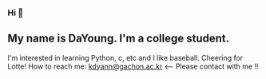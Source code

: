 ### Hi 👋
## My name is DaYoung. I'm a college student.
I'm interested in learning Python, c, etc and I like baseball. Cheering for Lotte!
How to reach me: kdyann@gachon.ac.kr <-- Please contact with me !!
<!--
**kdyann/kdyann** is a ✨ _special_ ✨ repository because its `README.md` (this file) appears on your GitHub profile.

Here are some ideas to get you started:

- 🔭 I’m currently working on ...
- 🌱 I’m currently learning ...
- 👯 I’m looking to collaborate on ...
- 🤔 I’m looking for help with ...
- 💬 Ask me about ...
- 📫 How to reach me: ...
- 😄 Pronouns: ...
- ⚡ Fun fact: ...
-->
